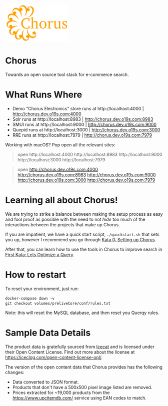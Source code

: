 <img src="assets/chorus-logo.png" alt="Chorus Logo" width="200"/>

Chorus
==========================

Towards an open source tool stack for e-commerce search.

# What Runs Where

* Demo "Chorus Electronics" store runs at http://localhost:4000  |  http://chorus.dev.o19s.com:4000
* Solr runs at http://localhost:8983 |  http://chorus.dev.o19s.com:8983
* SMUI runs at http://localhost:9000 |  http://chorus.dev.o19s.com:9000
* Quepid runs at http://localhost:3000 |  http://chorus.dev.o19s.com:3000
* RRE runs at http://localhost:7979 |  http://chorus.dev.o19s.com:7979

Working with macOS?   Pop open all the relevant sites:
> open http://localhost:4000 http://localhost:8983 http://localhost:9000 http://localhost:3000 http://localhost:7979

> open http://chorus.dev.o19s.com:4000 http://chorus.dev.o19s.com:8983 http://chorus.dev.o19s.com:9000 http://chorus.dev.o19s.com:3000 http://chorus.dev.o19s.com:7979

# Learning all about Chorus!

We are trying to strike a balance between making the setup process as easy and fool proof as possible with the need to not _hide_ too much of the interactions between the projects that make up Chorus.

If you are impatient, we have a quick start script, `./quickstart.sh` that sets you up, however I recommend you go through [Kata 0: Setting up Chorus](kata/001_optimize_a_query.md).   

After that, you can learn how to use the tools in Chorus to improve search in [First Kata: Lets Optimize a Query](kata/001_optimize_a_query.md).




# How to restart

To reset your environment, just run:
```
docker-compose down -v
git checkout volumes/preliveCore/conf/rules.txt
```

Note: this will reset the MySQL database, and then reset you Querqy rules.



# Sample Data Details

The product data is gratefully sourced from [Icecat](https://icecat.biz/) and is licensed under their Open Content License.
Find out more about the license at https://iceclog.com/open-content-license-opl/.

The version of the open content data that Chorus provides has the following changes:
* Data converted to JSON format.
* Products that don't have a 500x500 pixel image listed are removed.
* Prices extracted for ~19,000 products from the https://www.upcitemdb.com/ service using EAN codes to match.
